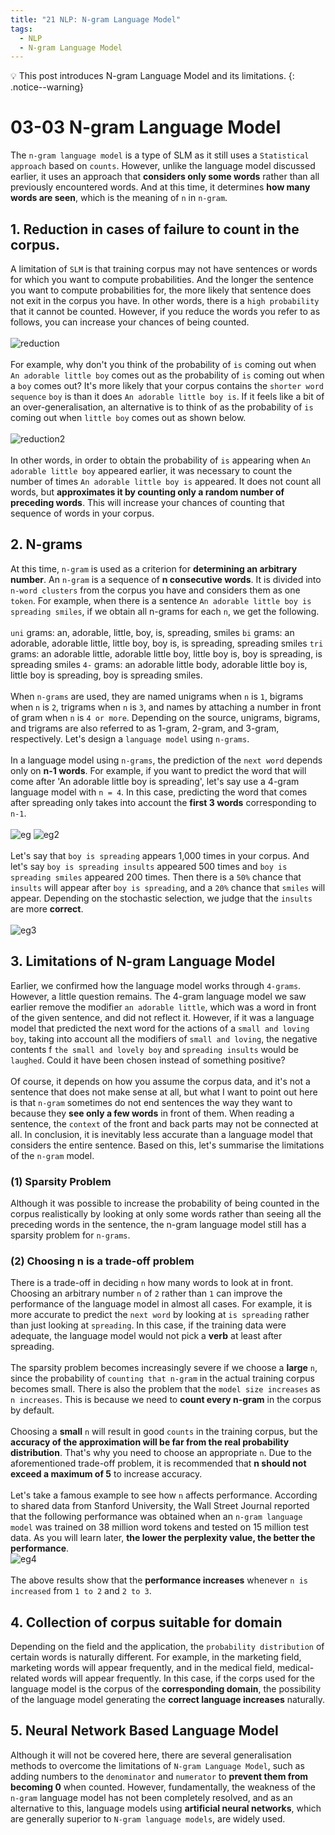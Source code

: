 ```yaml
---
title: "21 NLP: N-gram Language Model"
tags:
  - NLP
  - N-gram Language Model
---
```

💡 This post introduces N-gram Language Model and its limitations.
{: .notice--warning}
# 03-03 N-gram Language Model
The `n-gram language model` is a type of SLM as it still uses a `Statistical approach` based on `counts`. However, unlike the language model discussed earlier, it uses an approach that **considers only some words** rather than all previously encountered words. And at this time, it determines **how many words are seen**, which is the meaning of `n` in `n-gram`.

## 1. Reduction in cases of failure to count in the corpus.
A limitation of `SLM` is that training corpus may not have sentences or words for which you want to compute probabilities. And the longer the sentence you want to compute probabilities for, the more likely that sentence does not exit in the corpus you have. In other words, there is a `high probability` that it cannot be counted. However, if you reduce the words you refer to as follows, you can increase your chances of being counted.
<br>
<br>
![reduction](https://user-images.githubusercontent.com/40441643/211460011-faf5068c-bee6-4841-98ed-99b080ed31f9.PNG)
<br>
<br>
For example, why don't you think of the probability of `is` coming out when `An adorable little boy` comes out as the probability of `is` coming out when a `boy` comes out? It's more likely that your corpus contains the `shorter word sequence` `boy` is than it does `An adorable little boy is`. If it feels like a bit of an over-generalisation, an alternative is to think of as the probability of `is` coming out when `little boy` comes out as shown below.
<br>
<br>
![reduction2](https://user-images.githubusercontent.com/40441643/211460570-1cb28f4e-6373-42d1-b0d8-d5ae0c400e6b.PNG)
<br>
<br>
In other words, in order to obtain the probability of `is` appearing when `An adorable little boy` appeared earlier, it was necessary to count the number of times `An adorable little boy is` appeared. It does not count all words, but **approximates it by counting only a random number of preceding words**. This will increase your chances of counting that sequence of words in your corpus.

## 2. N-grams
At this time, `n-gram` is used as a criterion for **determining an arbitrary number**. An `n-gram` is a sequence of **n consecutive words**. It is divided into `n-word clusters` from the corpus you have and considers them as one `token`. For example, when there is a sentence `An adorable little boy is spreading smiles`, if we obtain all n-grams for each `n`, we get the following.
<br>
<br>
`uni` grams: an, adorable, little, boy, is, spreading, smiles
`bi` grams: an adorable, adorable little, little boy, boy is, is spreading, spreading smiles
`tri` grams: an adorable little, adorable little boy, little boy is, boy is spreading, is spreading smiles
`4-` grams: an adorable little body, adorable little boy is, little boy is spreading, boy is spreading smiles.
<br>
<br>
When `n-grams` are used, they are named unigrams when `n` is `1`, bigrams when `n` is `2`, trigrams when `n` is `3`, and names by attaching a number in front of gram when `n` is `4 or more`. Depending on the source, unigrams, bigrams, and trigrams are also referred to as 1-gram, 2-gram, and 3-gram, respectively. Let's design a `language model` using `n-grams`.
<br>
<br>
In a language model using `n-grams`, the prediction of the `next word` depends only on **n-1 words**. For example, if you want to predict the word that will come after 'An adorable little boy is spreading', let's say use a 4-gram language model with `n = 4`. In this case, predicting the word that comes after spreading only takes into account the **first 3 words** corresponding to `n-1`.
<br>
<br>
![eg](https://user-images.githubusercontent.com/40441643/211465765-642e7241-030b-466a-940b-e0e334b2870b.png)
![eg2](https://user-images.githubusercontent.com/40441643/211465864-167811ac-97f7-4a5d-a598-8790cdb93ba0.PNG)
<br>
<br>
Let's say that `boy is spreading` appears 1,000 times in your corpus. And let's say `boy is spreading insults` appeared 500 times and `boy is spreading smiles` appeared 200 times. Then there is a `50%` chance that `insults` will appear after `boy is spreading`, and a `20%` chance that `smiles` will appear. Depending on the stochastic selection, we judge that the `insults` are more **correct**.
<br>
<br>
![eg3](https://user-images.githubusercontent.com/40441643/211466236-cdeba133-e1e9-4f3f-aed5-2d16fd5cd03f.PNG)


## 3. Limitations of N-gram Language Model
Earlier, we confirmed how the language model works through `4-grams`. However, a little question remains. The 4-gram language model we saw earlier remove the modifier `an adorable little`, which was a word in front of the given sentence, and did not reflect it. However, if it was a language model that predicted the next word for the actions of a `small and loving boy`, taking into account all the modifiers of `small and loving`, the negative contents f `the small and lovely boy` and `spreading insults` would be `laughed`. Could it have been chosen instead of something positive?
<br>
<br>
Of course, it depends on how you assume the corpus data, and it's not a sentence that does not make sense at all, but what I want to point out here is that `n-gram` sometimes do not end sentences the way they want to because they **see only a few words** in front of them. When reading a sentence, the `context` of the front and back parts may not be connected at all. In conclusion, it is inevitably less accurate than a language model that considers the entire sentence. Based on this, let's summarise the limitations of the `n-gram` model.

### (1) Sparsity Problem
Although it was possible to increase the probability of being counted in the corpus realistically by looking at only some words rather than seeing all the preceding words in the sentence, the n-gram language model still has a sparsity problem for `n-grams`.

### (2) Choosing n is a trade-off problem
There is a trade-off in deciding `n` how many words to look at in front. Choosing an arbitrary number `n` of `2` rather than `1` can improve the performance of the language model in almost all cases. For example, it is more accurate to predict the `next word` by looking at `is spreading` rather than just looking at `spreading`. In this case, if the training data were adequate, the language model would not pick a **verb** at least after spreading.
<br>
<br>
The sparsity problem becomes increasingly severe if we choose a **large** `n`, since the probability of `counting that n-gram` in the actual training corpus becomes small. There is also the problem that the `model size increases` as `n increases`. This is because we need to **count every n-gram** in the corpus by default.
<br>
<br>
Choosing a **small** `n` will result in good `counts` in the training corpus, but the **accuracy of the approximation will be far from the real probability distribution**. That's why you need to choose an appropriate `n`. Due to the aforementioned trade-off problem, it is recommended that **n should not exceed a maximum of 5** to increase accuracy.
<br>
<br>
Let's take a famous example to see how `n` affects performance. According to shared data from Stanford University, the Wall Street Journal reported that the following performance was obtained when an `n-gram language model` was trained on 38 million word tokens and tested on 15 million test data. As you will learn later, **the lower the perplexity value, the better the performance**.
<br>
![eg4](https://user-images.githubusercontent.com/40441643/211469769-c3ff1de2-adad-4404-aea3-09a3eb8b5577.PNG)
<br>
<br>
The above results show that the **performance increases** whenever `n is increased` from `1 to 2` and `2 to 3`.

## 4. Collection of corpus suitable for domain
Depending on the field and the application, the `probability distribution` of certain words is naturally different. For example, in the marketing field, marketing words will appear frequently, and in the medical field, medical-related words will appear frequently. In this case, if the corps used for the language model is the corpus of the **corresponding domain**, the possibility of the language model generating the **correct language increases** naturally.

## 5. Neural Network Based Language Model
Although it will not be covered here, there are several generalisation methods to overcome the limitations of `N-gram Language Model`, such as adding numbers to the `denominator` and `numerator` to **prevent them from becoming 0** when counted. However, fundamentally, the weakness of the `n-gram` language model has not been completely resolved, and as an alternative to this, language models using **artificial neural networks**, which are generally superior to `N-gram language models`, are widely used.
